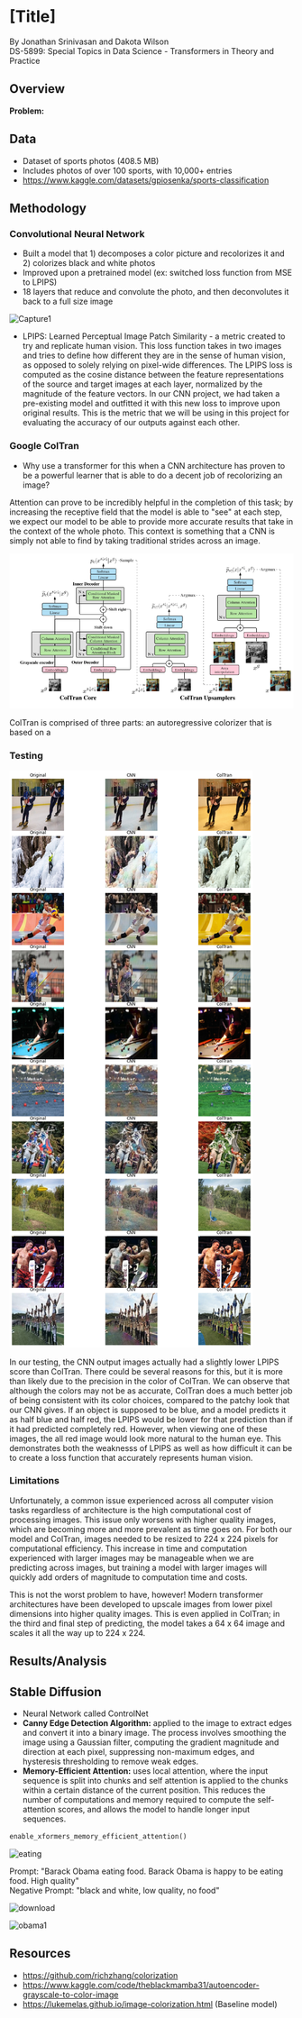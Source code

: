 # [Title]
By Jonathan Srinivasan and Dakota Wilson                                    
DS-5899: Special Topics in Data Science - Transformers in Theory and Practice  

## Overview

**Problem:** 


## Data

- Dataset of sports photos (408.5 MB)
- Includes photos of over 100 sports, with 10,000+ entries
- https://www.kaggle.com/datasets/gpiosenka/sports-classification


## Methodology

### Convolutional Neural Network
- Built a model that 1) decomposes a color picture and recolorizes it and 2) colorizes black and white photos
- Improved upon a pretrained model (ex: switched loss function from MSE to LPIPS)
- 18 layers that reduce and convolute the photo, and then deconvolutes it back to a full size image

![Capture1](https://user-images.githubusercontent.com/48261978/231642125-66ce5354-792b-4f5d-a11e-699f3e4beacd.PNG)

- LPIPS: Learned Perceptual Image Patch Similarity - a metric created to try and replicate human vision. This loss function takes in two images and tries to define how different they are in the sense of human vision, as opposed to solely relying on pixel-wide differences. The LPIPS loss is computed as the cosine distance between the feature representations of the source and target images at each layer, normalized by the magnitude of the feature vectors. In our CNN project, we had taken a pre-existing model and outfitted it with this new loss to improve upon original results. This is the metric that we will be using in this project for evaluating the accuracy of our outputs against each other. 

### Google ColTran

- Why use a transformer for this when a CNN architecture has proven to be a powerful learner that is able to do a decent job of recolorizing an image?

Attention can prove to be incredibly helpful in the completion of this task; by increasing the receptive field that the model is able to "see" at each step, we expect our model to be able to provide more accurate results that take in the context of the whole photo. This context is something that a CNN is simply not able to find by taking traditional strides across an image.

![ColTran Architecture](https://github.com/dakotalw/image-colorizer-2/blob/main/coltran_architecture.png)

ColTran is comprised of three parts: an autoregressive colorizer that is based on a 


### Testing

![outputs](https://github.com/dakotalw/image-colorizer-2/blob/main/grid_of_images.png)

In our testing, the CNN output images actually had a slightly lower LPIPS score than ColTran. There could be several reasons for this, but it is more than likely due to the precision in the color of ColTran. We can observe that although the colors may not be as accurate, ColTran does a much better job of being consistent with its color choices, compared to the patchy look that our CNN gives. If an object is supposed to be blue, and a model predicts it as half blue and half red, the LPIPS would be lower for that prediction than if it had predicted completely red. However, when viewing one of these images, the all red image would look more natural to the human eye. This demonstrates both the weaknesss of LPIPS as well as how difficult it can be to create a loss function that accurately represents human vision.

### Limitations

Unfortunately, a common issue experienced across all computer vision tasks regardless of architecture is the high computational cost of processing images. This issue only worsens with higher quality images, which are becoming more and more prevalent as time goes on. For both our model and ColTran, images needed to be resized to 224 x 224 pixels for computational efficiency. This increase in time and computation experienced with larger images may be manageable when we are predicting across images, but training a model with larger images will quickly add orders of magnitude to computation time and costs.

This is not the worst problem to have, however! Modern transformer architectures have been developed to upscale images from lower pixel dimensions into higher quality images. This is even applied in ColTran; in the third and final step of predicting, the model takes a 64 x 64 image and scales it all the way up to 224 x 224.

## Results/Analysis


## Stable Diffusion

- Neural Network called ControlNet
- **Canny Edge Detection Algorithm:** applied to the image to extract edges and convert it into a binary image. The process involves smoothing the image using a Gaussian filter, computing the gradient magnitude and direction at each pixel, suppressing non-maximum edges, and hysteresis thresholding to remove weak edges.        
- **Memory-Efficient Attention:** uses local attention, where the input sequence is split into chunks and self attention is applied to the chunks within a certain distance of the current position. This reduces the number of computations and memory required to compute the self-attention scores, and allows the model to handle longer input sequences.  

```python
enable_xformers_memory_efficient_attention()
```                                    

![eating](https://user-images.githubusercontent.com/48261978/231761743-e9a30b62-1fde-428b-9830-e9196ee9f5aa.jpg)

Prompt: "Barack Obama eating food. Barack Obama is happy to be eating food. High quality"                                                
Negative Prompt: "black and white, low quality, no food"                                  

![download](https://user-images.githubusercontent.com/48261978/231765686-463a073a-ead1-4e49-99e7-812389570b1d.png)

![obama1](https://user-images.githubusercontent.com/48261978/231761802-90e5ee0c-db74-4197-8c95-f5530490297a.png)


## Resources

- https://github.com/richzhang/colorization
- https://www.kaggle.com/code/theblackmamba31/autoencoder-grayscale-to-color-image
- https://lukemelas.github.io/image-colorization.html (Baseline model)


